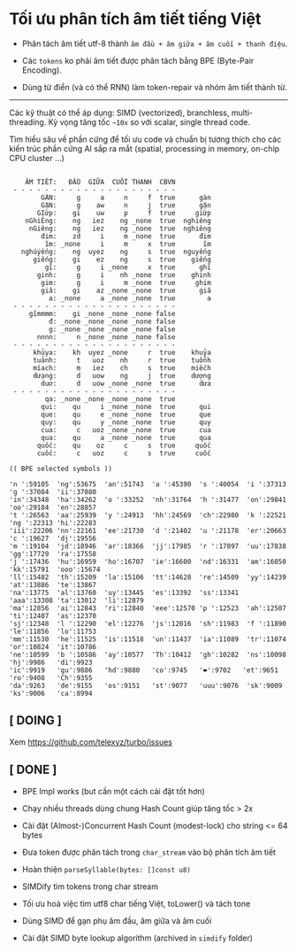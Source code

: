 # Tối ưu phân tích âm tiết tiếng Việt

* Phân tách âm tiết utf-8 thành `âm đầu + âm giữa + âm cuối + thanh điệu`.

* Các `tokens` ko phải âm tiết được phân tách bằng BPE (Byte-Pair Encoding).

* Dùng từ điển (và có thể RNN) làm token-repair và nhóm âm tiết thành từ.

- - - 

Các kỹ thuật có thể áp dụng: SIMD (vectorized), branchless, multi-threading.
Kỳ vọng tăng tốc `~10x` so với scalar, single thread code.

Tìm hiểu sâu về phần cứng để tối ưu code và chuẩn bị tương thích cho các kiến trúc phần cứng AI sắp ra mắt (spatial, processing in memory, on-chip CPU cluster ...)


```

    ÂM TIẾT:   ĐẦU  GIỮA  CUỐI THANH  CBVN
 - - - - - - - - - - - - - - - - - - - - -
        GÀN:     g     a     n     f  true      gàn
        GặN:     g    aw     n     j  true      gặn
       GIừp:    gi    uw     p     f  true     giừp
    nGhiÊng:    ng   iez    ng _none  true  nghiêng
     nGiêng:    ng   iez    ng _none  true  nghiêng
        đim:    zd     i     m _none  true      đim
         ĩm: _none     i     m     x  true       ĩm
   nghúýếng:    ng  uyez    ng     s  true  nguyếng
      giếng:    gi    ez    ng     s  true    giếng
         gĩ:     g     i _none     x  true      ghĩ
       ginh:     g     i    nh _none  true    ghinh
        gim:     g     i     m _none  true     ghim
        giâ:    gi    az _none _none  true      giâ
          a: _none     a _none _none  true        a
 - - - - - - - - - - - - - - - - - - - - -
     gĩmmmm:    gi _none _none _none false
          đ: _none _none _none _none false
          g: _none _none _none _none false
       nnnn:     n _none _none _none false
 - - - - - - - - - - - - - - - - - - - - -
      khủya:    kh  uyez _none     r  true    khuỷa
      tuảnh:     t   uoz    nh     r  true    tuổnh
      míach:     m   iez    ch     s  true    miếch
      dưạng:     d   uow    ng     j  true    dượng
        duơ:     d   uow _none _none  true      dưa
 - - - - - - - - - - - - - - - - - - - - -
         qa: _none _none _none _none  true
        qui:    qu     i _none _none  true      qui
        que:    qu     e _none _none  true      que
        quy:    qu     y _none _none  true      quy
        cua:     c   uoz _none _none  true      cua
        qua:    qu     a _none _none  true      qua
       quốc:    qu    oz     c     s  true     quốc
       cuốc:     c   uoz     c     s  true     cuốc
```

```
(( BPE selected symbols ))

'n ':59105  'ng':53675  'an':51743  'a ':45390  's ':40054  'i ':37313  'g ':37084  'ii':37080
'in':34348  'ha':34262  'o ':33252  'nh':31764  'h ':31477  'on':29841  'oo':29184  'en':28857
't ':26563  'aa':25939  'y ':24913  'hh':24569  'ch':22980  'k ':22521  'ng ':22313 'hi':22283
'iii':22206 'nn':22161  'ee':21730  'd ':21402  'u ':21178  'er':20663  'c ':19627  'dj':19556
'm ':19104  'jd':18946  'ar':18366  'jj':17985  'r ':17897  'uu':17838  'gg':17729  'ra':17558
'j ':17436  'hu':16959  'ho':16707  'ie':16600  'nd':16331  'am':16050  'kk':15791  'ooo':15674
'll':15482  'th':15209  'la':15106  'tt':14628  're':14509  'yy':14239  'at':13886  'te':13867
'na':13775  'al':13760  'uy':13445  'es':13392  'ss':13341  'aaa':13308 'ta':13012  'li':12879
'ma':12856  'ai':12843  'ri':12840  'eee':12570 'p ':12523  'ah':12507  'ti':12407  'as':12370
'sj':12348  'l ':12290  'el':12276  'js':12016  'sh':11983  'f ':11890  'le':11856  'lo':11753
'mm':11530  'he':11525  'is':11518  'un':11437  'ia':11089  'tr':11074  'or':10824  'it':10786
'ne':10599  'b ':10586  'ay':10577  'Th':10412  'gh':10282  'ns':10098  'hj':9986   'di':9923
'ic':9919   'gu':9886   'hd':9880   'co':9745   '❤️':9702   'et':9651   'ro':9408   'Ch':9355
'da':9263   'de':9155   'os':9151   'st':9077   'uuu':9076  'sk':9009   'ks':9006   'ca':8994
```

## [ DOING ]

Xem https://github.com/telexyz/turbo/issues

## [ DONE ]

- BPE Impl works (but cần một cách cài đặt tốt hơn)

- Chạy nhiều threads dùng chung Hash Count giúp tăng tốc > 2x

- Cài đặt (Almost-)Concurrent Hash Count (modest-lock) cho string <= 64 bytes

- Đưa token được phân tách trong `char_stream` vào bộ phân tích âm tiết

- Hoàn thiện `parseSyllable(bytes: []const u8)`

- SIMDify tìm tokens trong char stream

- Tối ưu hoá việc tìm utf8 char tiếng Việt, toLower() và tách tone

- Dùng SIMD để gạn phụ âm đầu, âm giữa và âm cuối

- Cài đặt SIMD byte lookup algorithm (archived in `simdify` folder)